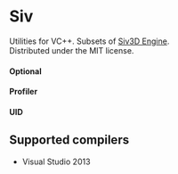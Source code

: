 ﻿Siv
===

Utilities for VC++. Subsets of [Siv3D Engine](http://play-siv3d.hateblo.jp/).  
Distributed under the MIT license. 

#### Optional  

#### Profiler  

#### UID  

Supported compilers
----------------------------------------

- Visual Studio 2013
